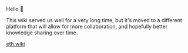 Hello 👋

This wiki served us well for a very long time, but it's moved to a different platform that will allow for more collaboration, and hopefully better knowledge sharing over time.

[eth.wiki](https://eth.wiki)
